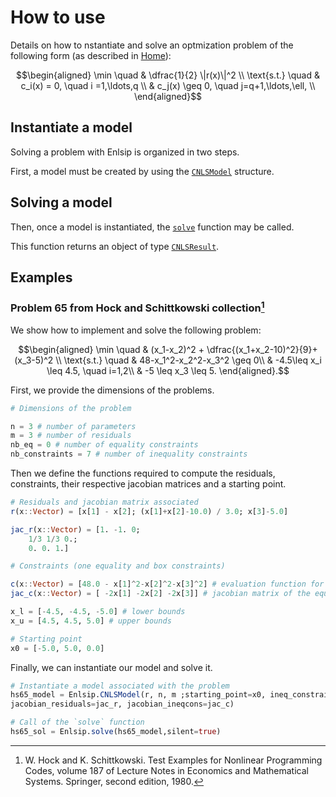 # How to use

Details on how to nstantiate and solve an optmization problem of the following form (as described in [Home](@ref)):

```math
\begin{aligned}
\min \quad &  \dfrac{1}{2} \|r(x)\|^2 \\
\text{s.t.} \quad & c_i(x) = 0, \quad i =1,\ldots,q \\
& c_j(x) \geq 0, \quad j=q+1,\ldots,\ell, \\
\end{aligned}
```

## Instantiate a model

Solving a problem with Enlsip is organized in two steps.

First, a model must be created by using the [`CNLSModel`](@ref) structure.

## Solving a model

Then, once a model is instantiated, the [`solve`](@ref) function may be called.

This function returns an object of type [`CNLSResult`](@ref).

## Examples

### Problem 65 from Hock and Schittkowski collection[^1]

We show how to implement and solve the following problem:

```math
\begin{aligned}
\min \quad & (x_1-x_2)^2 + \dfrac{(x_1+x_2-10)^2}{9}+(x_3-5)^2 \\ 
\text{s.t.} \quad & 48-x_1^2-x_2^2-x_3^2 \geq 0\\
& -4.5\leq x_i \leq 4.5, \quad i=1,2\\
& -5 \leq x_3  \leq 5.
\end{aligned}.
```

First, we provide the dimensions of the problems.

```julia
# Dimensions of the problem

n = 3 # number of parameters
m = 3 # number of residuals
nb_eq = 0 # number of equality constraints
nb_constraints = 7 # number of inequality constraints
```

Then we define the functions required to compute the residuals, constraints, their respective jacobian matrices and a starting point.

```julia
# Residuals and jacobian matrix associated
r(x::Vector) = [x[1] - x[2]; (x[1]+x[2]-10.0) / 3.0; x[3]-5.0]

jac_r(x::Vector) = [1. -1. 0;
    1/3 1/3 0.;
    0. 0. 1.]

# Constraints (one equality and box constraints)

c(x::Vector) = [48.0 - x[1]^2-x[2]^2-x[3]^2] # evaluation function for the equality constraint
jac_c(x::Vector) = [ -2x[1] -2x[2] -2x[3]] # jacobian matrix of the equality constraint

x_l = [-4.5, -4.5, -5.0] # lower bounds
x_u = [4.5, 4.5, 5.0] # upper bounds

# Starting point 
x0 = [-5.0, 5.0, 0.0]
```

Finally, we can instantiate our model and solve it.

```julia
# Instantiate a model associated with the problem 
hs65_model = Enlsip.CNLSModel(r, n, m ;starting_point=x0, ineq_constraints = c, nb_ineqcons = 1, x_low=x_l, x_upp=x_u, 
jacobian_residuals=jac_r, jacobian_ineqcons=jac_c)

# Call of the `solve` function
hs65_sol = Enlsip.solve(hs65_model,silent=true)
```

[^1]: W. Hock and K. Schittkowski. Test Examples for Nonlinear Programming Codes, volume 187 of Lecture Notes in Economics and Mathematical Systems. Springer, second edition, 1980.
